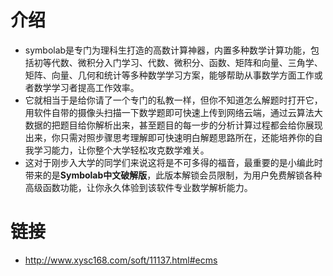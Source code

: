 # 介绍

* symbolab是专门为理科生打造的高数计算神器，内置多种数学计算功能，包括初等代数、微积分入门学习、代数、微积分、函数、矩阵和向量、三角学、矩阵、向量、几何和统计等多种数学学习方案，能够帮助从事数学方面工作或者数学学习者提高工作效率。
* 它就相当于是给你请了一个专门的私教一样，但你不知道怎么解题时打开它，用软件自带的摄像头扫描一下数学题即可快速上传到网络云端，通过云算法大数据的把题目给你解析出来，甚至题目的每一步的分析计算过程都会给你展现出来，你只需对照步骤思考理解即可快速明白解题思路所在，还能培养你的自我学习能力，让你整个大学轻松攻克数学难关。
* 这对于刚步入大学的同学们来说这将是不可多得的福音，最重要的是小编此时带来的是**Symbolab中文破解版**，此版本解锁会员限制，为用户免费解锁各种高级函数功能，让你永久体验到该软件专业数学解析能力。



# 链接

* http://www.xysc168.com/soft/11137.html#ecms